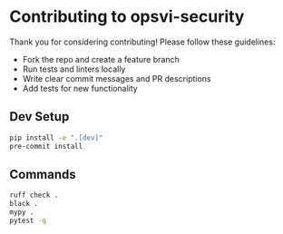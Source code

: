 # Contributing to opsvi-security

Thank you for considering contributing! Please follow these guidelines:

- Fork the repo and create a feature branch
- Run tests and linters locally
- Write clear commit messages and PR descriptions
- Add tests for new functionality

## Dev Setup

```bash
pip install -e ".[dev]"
pre-commit install
```

## Commands

```bash
ruff check .
black .
mypy .
pytest -q
```
